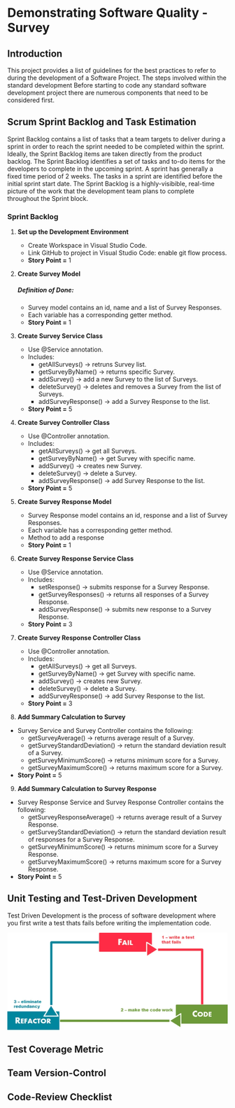 # Demonstrating Software Quality - Survey

## Introduction
This project provides a  list of guidelines for the best practices to refer to during the development of a Software Project. The steps involved within the standard development 
Before starting to code any standard software development project there are numerous components that need to be considered first. 


## Scrum Sprint Backlog and Task Estimation
Sprint Backlog contains a list of tasks that a team targets to deliver during a sprint in order to reach the sprint needed to be completed within the sprint. Ideally, the Sprint Backlog items are taken directly from the product backlog. The Sprint Backlog identifies a set of tasks and to-do items for the developers to complete in the upcoming sprint. A sprint has generally a fixed time period of 2 weeks. The tasks in a sprint are identified before the initial sprint start date. The Sprint Backlog is a highly-visibible, real-time picture of the work that the development team plans to complete throughout the Sprint block.

### Sprint Backlog

1. **Set up the Development Environment**
    - Create Workspace in Visual Studio Code.
    - Link GitHub to project in Visual Studio Code: enable git flow process.
    - **Story Point =** 1

2. **Create Survey Model**
    ##### Definition of Done: 
    - Survey model contains an id, name and a list of Survey Responses.
    - Each variable has a corresponding getter method.
    - **Story Point =** 1

3. **Create Survey Service Class**
    - Use @Service annotation.
    - Includes: 
        - getAllSurveys() -> retruns Survey list.
        - getSurveyByName() -> returns specific Survey.
        - addSurvey() -> add a new Survey to the list of Surveys. 
        - deleteSurvey() -> deletes and removes a Survey from the list of Surveys.
        - addSurveyResponse() -> add a Survey Response to the list. 
    - **Story Point =** 5

4. **Create Survey Controller Class**
    - Use @Controller annotation.
    - Includes: 
        - getAllSurveys() -> get all Surveys.
        - getSurveyByName() -> get Survey with specific name. 
        - addSurvey() -> creates new Survey.
        - deleteSurvey() -> delete a Survey.
        - addSurveyResponse() -> add Survey Response to the list. 
     - **Story Point =** 5

5. **Create Survey Response Model**
    - Survey Response model contains an id, response and a list of Survey Responses.
    - Each variable has a corresponding getter method.
    - Method to add a response
    - **Story Point =** 1

6. **Create Survey Response Service Class**
    - Use @Service annotation.
    - Includes: 
        - setResponse() -> submits response for a Survey Response.
        - getSurveyResponses() -> returns all responses of a Survey Response.
        - addSurveyResponse() -> submits new response to a Survey Response. 
    - **Story Point =** 3

7. **Create Survey Response Controller Class**
    - Use @Controller annotation.
    - Includes: 
        - getAllSurveys() -> get all Surveys.
        - getSurveyByName() -> get Survey with specific name. 
        - addSurvey() -> creates new Survey.
        - deleteSurvey() -> delete a Survey.
        - addSurveyResponse() -> add Survey Response to the list. 
     - **Story Point =** 3

8. **Add Summary Calculation to Survey**
- Survey Service and Survey Controller contains the following:
    - getSurveyAverage() -> returns average result of a Survey. 
    - getSurveyStandardDeviation() -> return the standard deviation result of a Survey. 
    - getSurveyMinimumScore() -> returns minimum score for a Survey.
    - getSurveyMaximumScore() -> returns maximum score for a Survey.
- **Story Point =** 5

9. **Add Summary Calculation to Survey Response**
- Survey Response Service and Survey Response Controller contains the following:
    - getSurveyResponseAverage() -> returns average result of a Survey Response. 
    - getSurveyStandardDeviation() -> return the standard deviation result of responses for a Survey Response. 
    - getSurveyMinimumScore() -> returns minimum score for a Survey Response.
    - getSurveyMaximumScore() -> returns maximum score for a Survey Response.
 - **Story Point =** 5

## Unit Testing and Test-Driven Development
Test Driven Development is the process of software development where you first write a test thats fails before writing the implementation code.

![TDD Process](TDD_Diagram.png)

## Test Coverage Metric

## Team Version-Control 

## Code-Review Checklist